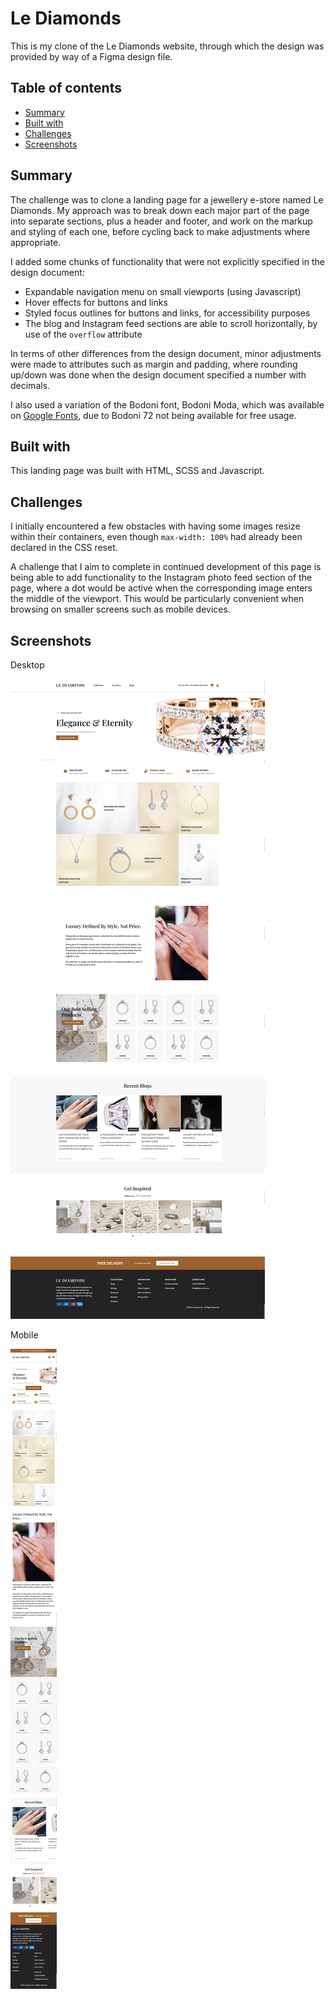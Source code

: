# Le Diamonds

This is my clone of the Le Diamonds website, through which the design was provided by way of a Figma design file.

## Table of contents

- [Summary](#summary)
- [Built with](#built-with)
- [Challenges](#challenges)
- [Screenshots](#screenshots)

## Summary

The challenge was to clone a landing page for a jewellery e-store named Le Diamonds. My approach was to break down each major part of the page into separate sections, plus a header and footer, and work on the markup and styling of each one, before cycling back to make adjustments where appropriate.

I added some chunks of functionality that were not explicitly specified in the design document:

- Expandable navigation menu on small viewports (using Javascript)
- Hover effects for buttons and links
- Styled focus outlines for buttons and links, for accessibility purposes
- The blog and Instagram feed sections are able to scroll horizontally, by use of the `overflow` attribute

In terms of other differences from the design document, minor adjustments were made to attributes such as margin and padding, where rounding up/down was done when the design document specified a number with decimals.

I also used a variation of the Bodoni font, Bodoni Moda, which was available on [Google Fonts](https://fonts.google.com/specimen/Bodoni+Moda?query=bodoni+moda), due to Bodoni 72 not being available for free usage.

## Built with

This landing page was built with HTML, SCSS and Javascript.

## Challenges

I initially encountered a few obstacles with having some images resize within their containers, even though `max-width: 100%` had already been declared in the CSS reset.

A challenge that I aim to complete in continued development of this page is being able to add functionality to the Instagram photo feed section of the page, where a dot would be active when the corresponding image enters the middle of the viewport. This would be particularly convenient when browsing on smaller screens such as mobile devices.

## Screenshots

Desktop

![](./screenshots/screenshot_desktop.jpg)

Mobile

![](./screenshots/screenshot_mobile.jpg)
